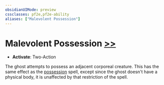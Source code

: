 ```yaml
---
obsidianUIMode: preview
cssclasses: pf2e,pf2e-ability
aliases: ["Malevolent Possession"]
---
```

# Malevolent Possession [>>](rules/core-rulebook/chapter-9-playing-the-game.md#Actions "Two-Action")

- **Activate**: Two-Action

The ghost attempts to possess an adjacent corporeal creature. This has the same effect as the [possession](compendium/spells/possession.md) spell, except since the ghost doesn't have a physical body, it is unaffected by that restriction of the spell.
